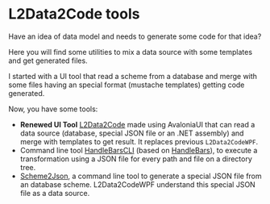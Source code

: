 ﻿# L2Data2Code tools

Have an idea of data model and needs to generate some code for that idea?

Here you will find some utilities to mix a data source with some templates and get generated files.

I started with a UI tool that read a scheme from a database and merge with some files having an special format (mustache templates) getting code generated.

Now, you have some tools:

- **Renewed UI Tool** [L2Data2Code](src/L2Data2Code/L2Data2Code/README.md) made using AvaloniaUI that can read a data source (database, special JSON file or an .NET assembly) and merge with templates to get result. It replaces previous `L2Data2CodeWPF`.
- Command line tool [HandleBarsCLI](src/L2Data2Code/HandleBarsCLI/readme.md) (based on [HandleBars](https://HandleBars.github.io/)), to execute a transformation using a JSON file for every path and file on a directory tree.
- [Scheme2Json](src/L2Data2Code/Scheme2Json/readme.md), a command line tool to generate a special JSON file from an database scheme. L2Data2CodeWPF understand this special JSON file as a data source.

